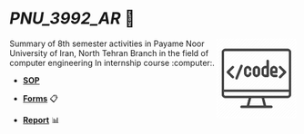 # _PNU_3992_AR_  :wave:
<img src="https://github.com/m-ahmadian-h/PNU_3991_AR/blob/main/img/banner.png" align="right"  width="140" />
Summary of 8th semester activities in Payame Noor University of Iran, North Tehran Branch in the field of computer engineering In internship course :computer:.



* __[SOP](https://github.com/zeinab6676/PNU-3992-AR/blob/main/%D8%A7%D9%86%DA%AF%DB%8C%D8%B2%D9%87%20%D9%86%D8%A7%D9%85%D9%87.pdf)__

* __[Forms](https://github.com/zeinab6676/PNU-3992-AR/blob/main/%D9%81%D8%B1%D9%85%20%D9%87%D8%A7%DB%8C%20%DA%A9%D8%A7%D8%B1%D8%A7%D9%85%D9%88%D8%B2%DB%8C.pdf)__ :clipboard:

* __[Report](https://github.com/zeinab6676/PNU-3992-AR/blob/main/%DA%AF%D8%B2%D8%A7%D8%B1%D8%B4%20%DA%A9%D8%A7%D8%B1%D8%A2%D9%85%D9%88%D8%B2%DB%8C.pdf)__ :bar_chart:

